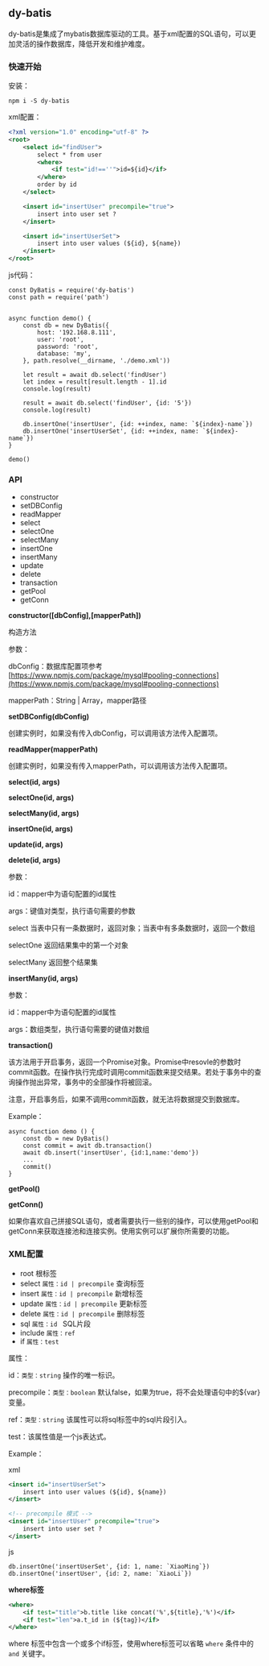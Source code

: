 ## dy-batis

dy-batis是集成了mybatis数据库驱动的工具。基于xml配置的SQL语句，可以更加灵活的操作数据库，降低开发和维护难度。

### 快速开始

安装：
```
npm i -S dy-batis
```

xml配置：
```xml
<?xml version="1.0" encoding="utf-8" ?>
<root>
    <select id="findUser">
        select * from user
        <where>
            <if test="id!==''">id=${id}</if>
        </where>
        order by id
    </select>

    <insert id="insertUser" precompile="true">
        insert into user set ?
    </insert>

    <insert id="insertUserSet">
        insert into user values (${id}, ${name})
    </insert>
</root>
```

js代码：
```ecmascript 6
const DyBatis = require('dy-batis')
const path = require('path')


async function demo() {
    const db = new DyBatis({
        host: '192.168.8.111',
        user: 'root',
        password: 'root',
        database: 'my',
    }, path.resolve(__dirname, './demo.xml'))

    let result = await db.select('findUser')
    let index = result[result.length - 1].id
    console.log(result)

    result = await db.select('findUser', {id: '5'})
    console.log(result)

    db.insertOne('insertUser', {id: ++index, name: `${index}-name`})
    db.insertOne('insertUserSet', {id: ++index, name: `${index}-name`})
}

demo()

```

### API
- constructor
- setDBConfig
- readMapper
- select
- selectOne
- selectMany
- insertOne
- insertMany
- update
- delete
- transaction
- getPool
- getConn

**constructor([dbConfig],[mapperPath])**

构造方法

参数：

dbConfig：数据库配置项参考[https://www.npmjs.com/package/mysql#pooling-connections](https://www.npmjs.com/package/mysql#pooling-connections)

mapperPath：String | Array，mapper路径

**setDBConfig(dbConfig)**

创建实例时，如果没有传入dbConfig，可以调用该方法传入配置项。

**readMapper(mapperPath)**

创建实例时，如果没有传入mapperPath，可以调用该方法传入配置项。

**select(id, args)**

**selectOne(id, args)**

**selectMany(id, args)**

**insertOne(id, args)**

**update(id, args)**

**delete(id, args)**

参数：

id：mapper中为语句配置的id属性

args：键值对类型，执行语句需要的参数

select 当表中只有一条数据时，返回对象；当表中有多条数据时，返回一个数组

selectOne 返回结果集中的第一个对象

selectMany 返回整个结果集

**insertMany(id, args)**

参数：

id：mapper中为语句配置的id属性

args：数组类型，执行语句需要的键值对数组

**transaction()**

该方法用于开启事务，返回一个Promise对象。Promise中resovle的参数时commit函数。在操作执行完成时调用commit函数来提交结果。若处于事务中的查询操作抛出异常，事务中的全部操作将被回滚。

注意，开启事务后，如果不调用commit函数，就无法将数据提交到数据库。

Example：
```ecmascript 6
async function demo () {
    const db = new DyBatis()
    const commit = awit db.transaction()
    await db.insert('insertUser', {id:1,name:'demo'})
    ...
    commit()
}
```

**getPool()**

**getConn()**

如果你喜欢自己拼接SQL语句，或者需要执行一些别的操作，可以使用getPool和getConn来获取连接池和连接实例。使用实例可以扩展你所需要的功能。

### XML配置

- root 根标签
- select ```属性：id | precompile``` 查询标签
- insert ```属性：id | precompile``` 新增标签
- update ```属性：id | precompile``` 更新标签
- delete ```属性：id | precompile``` 删除标签
- sql ```属性：id ``` SQL片段
- include ```属性：ref```
- if ```属性：test```
   
属性：

id：```类型：string``` 操作的唯一标识。

precompile：```类型：boolean``` 默认false，如果为true，将不会处理语句中的${var}变量。

ref：```类型：string``` 该属性可以将sql标签中的sql片段引入。

test：该属性值是一个js表达式。

Example：

xml
```xml
<insert id="insertUserSet">
    insert into user values (${id}, ${name})
</insert>

<!-- precompile 模式 -->
<insert id="insertUser" precompile="true">
    insert into user set ?
</insert>
```

js
```ecmascript 6
db.insertOne('insertUserSet', {id: 1, name: `XiaoMing`})
db.insertOne('insertUser', {id: 2, name: `XiaoLi`})
```

**where标签**

```xml
<where>
    <if test="title">b.title like concat('%',${title},'%')</if>
    <if test="len">a.t_id in (${tag})</if>
</where>
```

where 标签中包含一个或多个if标签，使用where标签可以省略 ```where``` 条件中的 ```and``` 关键字。
